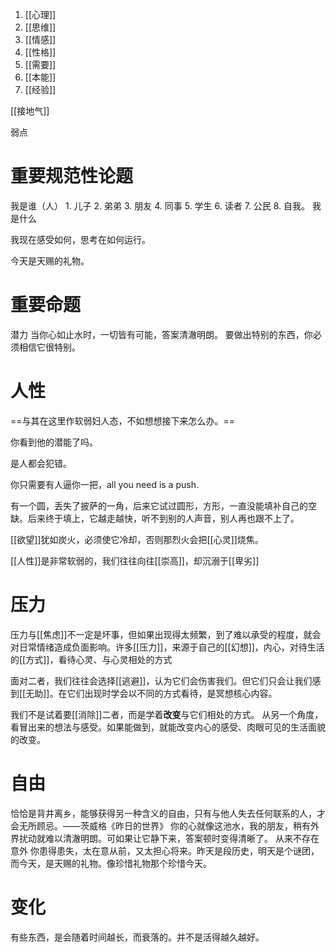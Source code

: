 1. [[心理]]
2. [[思维]]
3. [[情感]]
4. [[性格]]
5. [[需要]]
6. [[本能]]
7. [[经验]]

[[接地气]]

弱点
# 重要规范性论题
我是谁（人）
	1. 儿子
	2. 弟弟
	3. 朋友
	4. 同事
	5. 学生
	6. 读者
	7. 公民
	8. 自我。
我是什么

我现在感受如何，思考在如何运行。

今天是天赐的礼物。
# 重要命题
潜力
当你心如止水时，一切皆有可能，答案清澈明朗。
要做出特别的东西，你必须相信它很特别。

# 人性

==与其在这里作软弱妇人态，不如想想接下来怎么办。==

你看到他的潜能了吗。

是人都会犯错。

你只需要有人逼你一把，all you need is a push.

有一个圆，丢失了披萨的一角，后来它试过圆形，方形，一直没能填补自己的空缺。后来终于填上，它越走越快，听不到别的人声音，别人再也跟不上了。

[[欲望]]犹如炭火，必须使它冷却，否则那烈火会把[[心灵]]烧焦。

[[人性]]是非常软弱的，我们往往向往[[崇高]]，却沉溺于[[卑劣]]
# 压力
压力与[[焦虑]]不一定是坏事，但如果出现得太频繁，到了难以承受的程度，就会对日常情绪造成负面影响。许多[[压力]]，来源于自己的[[幻想]]，内心，对待生活的[[方式]]，看待心灵、与心灵相处的方式

面对二者，我们往往会选择[[逃避]]，认为它们会伤害我们。但它们只会让我们感到[[无助]]。在它们出现时学会以不同的方式看待，是冥想核心内容。

我们不是试着要[[消除]]二者，而是学着**改变**与它们相处的方式。
从另一个角度，看冒出来的想法与感受。如果能做到，就能改变内心的感受、肉眼可见的生活面貌的改变。

# 自由
恰恰是背井离乡，能够获得另一种含义的自由，只有与他人失去任何联系的人，才会无所顾忌。——茨威格《昨日的世界》
你的心就像这池水，我的朋友，稍有外界扰动就难以清澈明朗。可如果让它静下来，答案顿时变得清晰了。
从来不存在意外
你患得患失，太在意从前，又太担心将来。昨天是段历史，明天是个谜团，而今天，是天赐的礼物。像珍惜礼物那个珍惜今天。
# 变化
有些东西，是会随着时间越长，而衰落的。并不是活得越久越好。